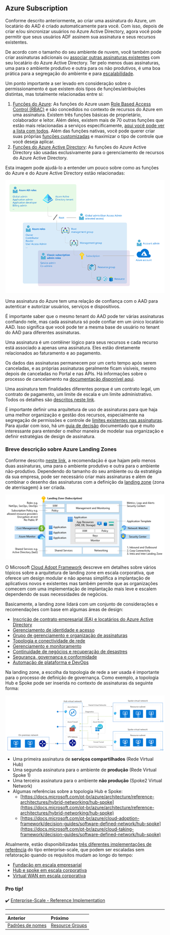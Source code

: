 ## Azure Subscription

Conforme descrito anteriormente, ao criar uma assinatura do Azure, um locatário do AAD é criado automaticamente para você. Com isso, depois de criar e/ou sincronizar usuários no Azure Active Directory, agora você pode permitir que seus usuários ADF assinem sua assinatura e seus recursos existentes.

De acordo com o tamanho do seu ambiente de nuvem, você também pode criar assinaturas adicionais ou [associar outras assinaturas existentes](https://docs.microsoft.com/pt-br/azure/active-directory/fundamentals/active-directory-how-subscriptions-associated-directory) com seu locatário do Azure Active Directory. Ter pelo menos duas assinaturas, uma para o ambiente produtivo e outra para os não produtivos, é uma boa prática para a segregação do ambiente e para [escalabilidade](https://docs.microsoft.com/pt-br/azure/cloud-adoption-framework/ready/azure-best-practices/scale-subscriptions).

Um ponto importante a ser levado em consideração sobre o permissionamento é que existem dois tipos de funções/atribuições distintas, mas totalmente relacionadas entre si:

1. [Funções do Azure](https://docs.microsoft.com/pt-br/azure/role-based-access-control/rbac-and-directory-admin-roles#azure-roles): As funções do Azure usam [Role Based Access Control (RBAC)](https://docs.microsoft.com/pt-br/azure/role-based-access-control/overview) e são concedidos no contexto de recursos do Azure em uma assinatura. Existem três funções básicas de proprietário, colaborador e leitor. Além deles, existem mais de 70 outras funções que estão mais relacionadas a serviços especificamente, [aqui você pode ver a lista com todos](https://docs.microsoft.com/pt-br/azure/role-based-access-control/built-in-roles). Além das funções nativas, você pode querer criar suas próprias [funções customizadas](https://docs.microsoft.com/pt-br/azure/role-based-access-control/custom-roles) e maximizar o tipo de controle que você deseja aplicar.
2. [Funções do Azure Active Directory](https://docs.microsoft.com/pt-br/azure/role-based-access-control/rbac-and-directory-admin-roles#azure-ad-roles): As funções do Azure Active Directory são usadas exclusivamente para o gerenciamento de recursos do Azure Active Directory.

Esta imagem pode ajudá-lo a entender um pouco sobre como as funções do Azure e do Azure Active Directory estão relacionadas:

![ad-rbac-roles](../images/ad-rbac-roles.png)

Uma assinatura do Azure tem uma relação de confiança com o AAD para autenticar e autorizar usuários, serviços e dispositivos.

É importante saber que o mesmo tenant do AAD pode ter várias assinaturas confiando nele, mas cada assinatura só pode confiar em um único locatário AAD. Isso significa que você pode ter a mesma base de usuário no tenant do AAD para diferentes assinaturas.

Uma assinatura é um contêiner lógico para seus recursos e cada recurso está associado a apenas uma assinatura. Eles estão diretamente relacionados ao faturamento e ao pagamento.

Os dados das assinaturas permanecem por um certo tempo após serem canceladas, e as próprias assinaturas geralmente ficam visíveis, mesmo depois de canceladas no Portal e nas APIs. Há informações sobre o processo de cancelamento na [documentação disponível aqui](https://docs.microsoft.com/pt-br/azure/cost-management-billing/manage/cancel-azure-subscription).

Uma assinatura tem finalidades diferentes porque é um contrato legal, um contrato de pagamento, um limite de escala e um limite administrativo. Todos os detalhes são [descritos neste link](https://docs.microsoft.com/pt-br/azure/cloud-adoption-framework/ready/considerations/fundamental-concepts#azure-subscription-purposes).

É importante definir uma arquitetura de uso de assinaturas para que haja uma melhor organização e gestão dos recursos, especialmente na segregação de permissões e controle de [limites existentes nas assinaturas](https://docs.microsoft.com/pt-br/azure/azure-resource-manager/management/azure-subscription-service-limits). Para ajudar com isso, há um [guia de decisão](https://docs.microsoft.com/pt-br/azure/cloud-adoption-framework/decision-guides/subscriptions/) documentado  que é muito interessante para entender o melhor maneira de modelar sua organização e definir estratégias de design de assinatura.

### Breve descrição sobre Azure Landing Zones

Conforme descrito [neste link](https://docs.microsoft.com/pt-br/azure/cloud-adoption-framework/ready/azure-best-practices/initial-subscriptions), a recomendação é que hajam pelo menos duas assinaturas, uma para o ambiente produtivo e outra para o ambiente não-produtivo. Dependendo do tamanho do seu ambiente ou da estratégia da sua empresa, pode ser necessário criar mais assinaturas e além de combinar o desenho das assinaturas com a definição da [landing zone](https://docs.microsoft.com/pt-br/azure/cloud-taking-framework/ready/landing-zone/) (zona de aterrisagem) à ser criada.

![landing-zone](../images/landing-zone.png)

O Microsoft [Cloud Adopt Framework](http://aka.ms/caf) descreve em detalhes sobre vários tópicos sobre a arquitetura de landing zone em escala corporativa, que oferece um design modular e não apenas simplifica a implantação de aplicativos novos e existentes mas também permite que as organizações comecem com uma implementação de implantação mais leve e escalem dependendo de suas necessidades de negócios.

Basicamente, a landing zone lidará com um conjunto de considerações e recomendações com base em algumas áreas de design:

* [Inscrição de contrato empresarial (EA) e locatários do Azure Active Directory](https://docs.microsoft.com/pt-br/azure/cloud-adoption-framework/ready/enterprise-scale-enterprise-enrollment-and-azure-ad-tenants/)
* [Gerenciamento de identidade e acesso](https://docs.microsoft.com/pt-br/azure/cloud-adoption-framework/ready/enterprise-scale/identity-and-access-management/)
* [Grupo de gerenciamento e organização de assinaturas](https://docs.microsoft.com/azure/pt-br/cloud-adoption-framework/ready/enterprise-scale/management-group-and-subscription-organization/)
* [Topologia e conectividade de rede](https://docs.microsoft.com/pt-br/azure/cloud-adoption-framework/ready/enterprise-scale/network-topology-and-connectivity/)
* [Gerenciamento e monitoramento](https://docs.microsoft.com/azure/pt-br/cloud-adoption-framework/ready/enterprise-scale/management-and-monitoring/)
* [Continuidade de negócios e recuperação de desastres](https://docs.microsoft.com/azure/pt-br/cloud-adoption-framework/ready/enterprise-scale/business-continuity-and-disaster-recovery/)
* [Segurança, governança e conformidade](https://docs.microsoft.com/azure/pt-br/cloud-adoption-framework/ready/enterprise-scale/security-governance-and-compliance)
* [Automação de plataforma e DevOps](https://docs.microsoft.com/en-us/azure/pt-br/cloud-adoption-framework/ready/enterprise-scale/platform-automation-and-devops)

Na landing zone, a escolha da topologia de rede a ser usada é importante para o processo de definição de governança. Como exemplo, a topologia Hub e Spoke pode ser inserida no contexto de assinaturas da seguinte forma:

![hub-spoke](../images/hub-spoke.png)

* Uma primeira assinatura de **serviços compartilhados** (Rede Virtual Hub)
* Uma segunda assinatura para o ambiente de **produção** (Rede Virtual Spoke 1)
* Uma terceira assinatura para o ambiente **não produção** (Spoke2 Virtual Network)
* Algumas referências sobre a topologia Hub e Spoke:
  - [https://docs.microsoft.com/pt-br/azure/architecture/reference-architectures/hybrid-networking/hub-spoke](https://docs.microsoft.com/pt-br/azure/architecture/reference-architectures/hybrid-networking/hub-spoke)
  - [https://docs.microsoft.com/pt-br/azure/cloud-adoption-framework/decision-guides/software-defined-network/hub-spoke](https://docs.microsoft.com/pt-br/azure/cloud-taking-framework/decision-guides/software-defined-network/hub-spoke)

Atualmente, estão disponibilizadas [três diferentes implementações de referência](https://docs.microsoft.com/pt-br/azure/cloud-adoption-framework/ready/enterprise-scale/implementation) do tipo enterprise-scale, que podem ser escaladas sem refatoração quando os requisitos mudam ao longo do tempo:

* [Fundação em escala empresarial](https://github.com/Azure/Enterprise-Scale/blob/main/docs/reference/wingtip/README.md)
* [Hub e spoke em escala corporativa](https://github.com/Azure/Enterprise-Scale/blob/main/docs/reference/adventureworks/README.md)
* [Virtual WAN em escala corporativa](https://github.com/Azure/Enterprise-Scale/blob/main/docs/reference/contoso/Readme.md)

### Pro tip!

✔️ [Enterprise-Scale - Reference Implementation](https://github.com/Azure/Enterprise-Scale)

---

Anterior | Próximo | 
:----- |:-----
[Padrões de nomes](/guide/naming.md)| [Resource Groups](/guide/resource-groups.md)

